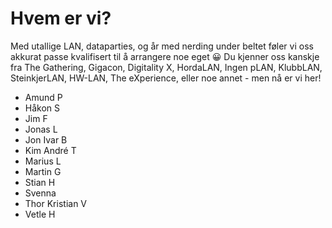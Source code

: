 # Hvem er vi?

Med utallige LAN, dataparties, og år med nerding under beltet føler vi oss akkurat passe kvalifisert til å arrangere noe eget 😀 Du kjenner oss kanskje fra The Gathering, Gigacon, Digitality X, HordaLAN, Ingen pLAN, KlubbLAN, SteinkjerLAN, HW-LAN, The eXperience, eller noe annet - men nå er vi her!

 * Amund P
 * Håkon S
 * Jim F
 * Jonas L
 * Jon Ivar B
 * Kim André T
 * Marius L
 * Martin G
 * Stian H
 * Svenna
 * Thor Kristian V
 * Vetle H
